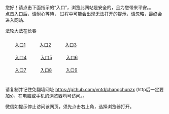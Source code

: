 您好！请点击下面指示的“入口”，浏览此网站是安全的，且为您带来平安。。 <br/>
点击入口后，请耐心等待， 过程中可能会出现无法打开的提示，请忽略，最终会进入网站. </br>

法轮大法在长春<br/>
<div style="padding:10px"><a style="margin:20px" target="_blank" href="https://dxr29yisz9gqv.cloudfront.net/2Qpsp?hfpld" id="ccLink1" rel="nofollow">入口1</a> <a target="_blank" style="margin:20px" href="https://d2htjc74rl5ges.cloudfront.net/2Qpsp?hudfm" id="ccLink2" rel="nofollow">入口2</a> <a style="margin:20px" target="_blank" href="https://d1ijyzogio3tgz.cloudfront.net/2Qpsp?epofa" id="ccLink3" rel="nofollow">入口3</a></div>

<div style="padding:10px" ><a style="margin:20px" target="_blank" href="https://dxr29yisz9gqv.cloudfront.net/2Qpsp?hfpld" id="ccLink4" rel="nofollow">入口4</a> <a style="margin:20px" href="https://d2htjc74rl5ges.cloudfront.net/2Qpsp?hudfm" target="_blank" id="ccLink5" rel="nofollow">入口5</a> <a style="margin:20px" href="https://d1ijyzogio3tgz.cloudfront.net/2Qpsp?epofa" target="_blank" id="ccLink6" rel="nofollow">入口6</a></div>

<div style="padding:10px"><a style="margin:20px" target="_blank" href="https://dxr29yisz9gqv.cloudfront.net/2Qpsp?hfpld" id="ccLink7" rel="nofollow">入口7</a> <a style="margin:20px" href="https://d2htjc74rl5ges.cloudfront.net/2Qpsp?hudfm" target="_blank" id="ccLink8" rel="nofollow">入口8</a> <a style="margin:20px" target="_blank" href="https://d1ijyzogio3tgz.cloudfront.net/2Qpsp?epofa" id="ccLink9" rel="nofollow">入口9</a></div>

<br/>



请复制并记住免翻墙网址 https://github.com/yntd/changchunzx (http后一定要加s)，在电脑或手机的浏览器均可访问。。<br/>

微信如提示停止访问该网页，须先点击右上角，选择浏览器打开。
